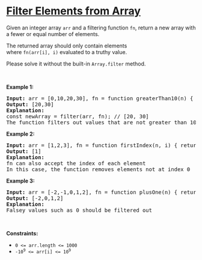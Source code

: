 # [Filter Elements from Array](https://leetcode.com/problems/filter-elements-from-array/)
<p>Given an integer array&nbsp;<code>arr</code>&nbsp;and a filtering&nbsp;function&nbsp;<code>fn</code>,&nbsp;return&nbsp;a new array with a fewer or equal number of elements.</p>

<p>The returned array should only contain elements where&nbsp;<code>fn(arr[i],&nbsp;i)</code>&nbsp;evaluated to a truthy value.</p>

<p>Please solve it without the built-in <code>Array.filter</code> method.</p>

<p>&nbsp;</p>
<p><strong class="example">Example 1:</strong></p>

<pre><strong>Input:</strong> arr = [0,10,20,30], fn = function greaterThan10(n) { return n &gt; 10; }
<strong>Output:</strong> [20,30]
<strong>Explanation:</strong>
const newArray = filter(arr, fn); // [20, 30]
The function filters out values that are not greater than 10</pre>

<p><strong class="example">Example 2:</strong></p>

<pre><strong>Input:</strong> arr = [1,2,3], fn = function firstIndex(n, i) { return i === 0; }
<strong>Output:</strong> [1]
<strong>Explanation:</strong>
fn can also accept the index of each element
In this case, the function removes elements not at index 0
</pre>

<p><strong class="example">Example 3:</strong></p>

<pre><strong>Input:</strong> arr = [-2,-1,0,1,2], fn = function plusOne(n) { return n + 1 }
<strong>Output:</strong> [-2,0,1,2]
<strong>Explanation:</strong>
Falsey values such as 0 should be filtered out
</pre>

<p>&nbsp;</p>
<p><strong>Constraints:</strong></p>

<ul>
	<li><code>0 &lt;= arr.length &lt;= 1000</code></li>
	<li><code><font face="monospace">-10<sup>9</sup>&nbsp;&lt;= arr[i] &lt;= 10<sup>9</sup></font></code></li>
</ul>
